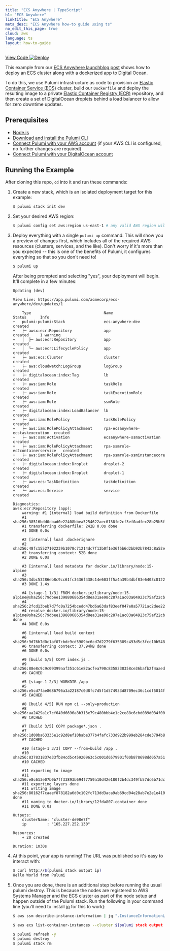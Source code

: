```yaml
---
title: "ECS Anywhere | TypeScript"
h1: "ECS Anywhere"
linktitle: "ECS Anywhere"
meta_desc: "ECS Anywhere how-to guide using ts"
no_edit_this_page: true
cloud: aws
language: ts
layout: how-to-guide
---
```


<!-- WARNING: this page was generated by a tool. Do not edit it by hand. -->
<!-- To change it, please see https://github.com/pulumi/docs/tree/master/tools/mktutorial. -->

<p class="mb-4 flex">
    <a class="flex flex-wrap items-center rounded text-xs text-white bg-blue-600 border-2 border-blue-600 px-2 mr-2 whitespace-no-wrap hover:text-white" style="height: 32px" href="https://github.com/pulumi/examples/tree/master/aws-ts-ecs-anywhere" target="_blank">
        <span><i class="fab fa-github pr-2"></i> View Code</span>
    </a>
    <a href="https://app.pulumi.com/new?template=https://github.com/pulumi/examples/blob/master/aws-ts-ecs-anywhere/README.md" target="_blank">
        <img src="https://get.pulumi.com/new/button.svg" alt="Deploy">
    </a>
</p>


This example from our [ECS Anywhere launchblog post](https://pulumi.com/blog/ecs-anywhere-launch/) shows how to deploy an ECS cluster along with a dockerized app to Digital Ocean.

To do this, we use Pulumi infrastructure as code to provision an
[Elastic Container Service (ECS)](https://aws.amazon.com/ecs/) cluster, build our `Dockerfile` and deploy the
resulting image to a private [Elastic Container Registry (ECR)](https://aws.amazon.com/ecr/) repository, and then create
a set of DigitalOcean droplets behind a load balancer to allow for zero downtime updates.

## Prerequisites

- [Node.js](https://nodejs.org/en/download/)
- [Download and install the Pulumi CLI](https://www.pulumi.com/docs/get-started/install/)
- [Connect Pulumi with your AWS account](https://www.pulumi.com/docs/intro/cloud-providers/aws/setup/) (if your AWS CLI is configured, no further changes are required)
- [Connect Pulumi with your DigitalOcean account](https://www.pulumi.com/docs/intro/cloud-providers/digitalocean/setup/)

## Running the Example

After cloning this repo, `cd` into it and run these commands:

1. Create a new stack, which is an isolated deployment target for this example:

    ```bash
    $ pulumi stack init dev
    ```

2. Set your desired AWS region:

    ```bash
    $ pulumi config set aws:region us-east-1 # any valid AWS region will work
    ```

3. Deploy everything with a single `pulumi up` command. This will show you a preview of changes first, which
   includes all of the required AWS resources (clusters, services, and the like). Don't worry if it's more than
   you expected -- this is one of the benefits of Pulumi, it configures everything so that so you don't need to!

    ```bash
    $ pulumi up
    ```

    After being prompted and selecting "yes", your deployment will begin. It'll complete in a few minutes:

    ```
    Updating (dev)

    View Live: https://app.pulumi.com/acmecorp/ecs-anywhere/dev/updates/1

        Type                                Name                              Status      Info
    +   pulumi:pulumi:Stack                 ecs-anywhere-dev                  created
    +   ├─ awsx:ecr:Repository              app                               created     1 warning
    +   │  ├─ aws:ecr:Repository            app                               created
    +   │  └─ aws:ecr:LifecyclePolicy       app                               created
    +   ├─ aws:ecs:Cluster                  cluster                           created
    +   ├─ aws:cloudwatch:LogGroup          logGroup                          created
    +   ├─ digitalocean:index:Tag           lb                                created
    +   ├─ aws:iam:Role                     taskRole                          created
    +   ├─ aws:iam:Role                     taskExecutionRole                 created
    +   ├─ aws:iam:Role                     ssmRole                           created
    +   ├─ digitalocean:index:LoadBalancer  lb                                created
    +   ├─ aws:iam:RolePolicy               taskRolePolicy                    created
    +   ├─ aws:iam:RolePolicyAttachment     rpa-ecsanywhere-ecstaskexecution  created
    +   ├─ aws:ssm:Activation               ecsanywhere-ssmactivation         created
    +   ├─ aws:iam:RolePolicyAttachment     rpa-ssmrole-ec2containerservice   created
    +   ├─ aws:iam:RolePolicyAttachment     rpa-ssmrole-ssminstancecore       created
    +   ├─ digitalocean:index:Droplet       droplet-2                         created
    +   ├─ digitalocean:index:Droplet       droplet-1                         created
    +   ├─ aws:ecs:TaskDefinition           taskdefinition                    created
    +   └─ aws:ecs:Service                  service                           created

    Diagnostics:
    awsx:ecr:Repository (app):
        warning: #1 [internal] load build definition from Dockerfile
        #1 sha256:38516bdd0cbad0e22408bbea5254622aec0138fd2cf3ef0adfec28b25b5fc3f6
        #1 transferring dockerfile: 242B 0.0s done
        #1 DONE 0.0s

        #2 [internal] load .dockerignore
        #2 sha256:48fc15527102239b1078c71214dc7f13b0f1e36f5b6d2bb92b7843c8a52eca87
        #2 transferring context: 52B done
        #2 DONE 0.0s

        #3 [internal] load metadata for docker.io/library/node:15-alpine
        #3 sha256:3dbc53286eb8c9cc61fc3436f438c14e603ff5a4a39b4dbf83e6403c8122734d
        #3 DONE 1.4s

        #4 [stage-1 1/3] FROM docker.io/library/node:15-alpine@sha256:79dbee139880686354d8ea31ae98c287a1ac03a04923c75af22cbb24d396ade6
        #4 sha256:2fcd13beb7d7fc0a7254bcedd47bd6a63daf83eef047e0a57721ac2dee22c8d8
        #4 resolve docker.io/library/node:15-alpine@sha256:79dbee139880686354d8ea31ae98c287a1ac03a04923c75af22cbb24d396ade6 done
        #4 DONE 0.0s

        #6 [internal] load build context
        #6 sha256:9d76b7d0c1af07cbdc9cd5909bc6cd7d2279f635389c493d5c3fcc10b5487351
        #6 transferring context: 37.94kB done
        #6 DONE 0.0s

        #9 [build 5/5] COPY index.js .
        #9 sha256:88e8c9c9c09399aaf351c61e82acfea790c8358238358ce36bafb2f4aaed1268
        #9 CACHED

        #5 [stage-1 2/3] WORKDIR /app
        #5 sha256:e5cd7fae8686796a3a22187c0d8fc7d5f1d574933d8709ec36c1cdf5014fc961
        #5 CACHED

        #8 [build 4/5] RUN npm ci --only=production
        #8 sha256:aa2429a1c7cf640d6696a8b313e79c480bbb4e1c2ce88c6cbd089d034f009772
        #8 CACHED

        #7 [build 3/5] COPY package*.json .
        #7 sha256:1d00ba63335e1c92d8ef10babe377b4fafc733d922b999eb284cde3794b86cac
        #7 CACHED

        #10 [stage-1 3/3] COPY --from=build /app .
        #10 sha256:837831837e33fb84cd5c45920963c5c001d6579901f00b878698dd057a518485
        #10 CACHED

        #11 exporting to image
        #11 sha256:e8c613e07b0b7ff33893b694f7759a10d42e180f2b4dc349fb57dc6b71dcab00
        #11 exporting layers done
        #11 writing image sha256:80162f7caaef878182a6d0c102fc713dd3aca9ab69cd04e28ab7e2e1e410b0c0 done
        #11 naming to docker.io/library/12fda807-container done
        #11 DONE 0.0s

    Outputs:
        clusterName: "cluster-de98e7f"
        ip         : "165.227.252.130"

    Resources:
        + 20 created

    Duration: 1m30s
    ```

4. At this point, your app is running! The URL was published so it's easy to interact with:

    ```bash
    $ curl http://$(pulumi stack output ip)
    Hello World from Pulumi
    ```

5. Once you are done, there is an additional step before running the usual pulumi destroy. This is because the nodes are registered to AWS Systems Manager and the ECS cluster as part of the node setup and happen outside of the Pulumi stack. Run the following in your command line (you’ll need to install [jq](https://stedolan.github.io/jq/) for this to work):

    ```bash
    $ aws ssm describe-instance-information | jq ".InstanceInformationList | .[] | .InstanceId" | grep "mi-" | xargs -L 1 aws ssm deregister-managed-instance --instance-id

    $ aws ecs list-container-instances --cluster ${pulumi stack output clusterName} | jq ".containerInstanceArns | .[]" | xargs -L 1 aws ecs deregister-container-instance --cluster ${pulumi stack output clusterName} --force --container-instance

    $ pulumi refresh -y
    $ pulumi destroy
    $ pulumi stack rm
    ```
